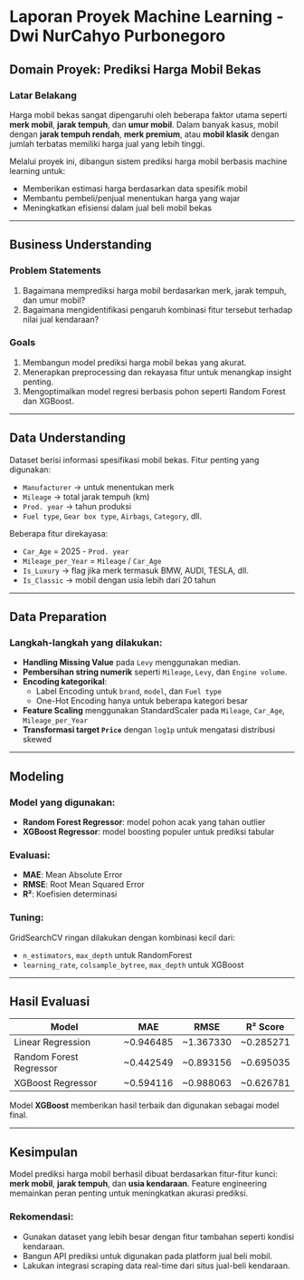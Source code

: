 # Laporan Proyek Machine Learning - Dwi NurCahyo Purbonegoro

## Domain Proyek: Prediksi Harga Mobil Bekas

### Latar Belakang
Harga mobil bekas sangat dipengaruhi oleh beberapa faktor utama seperti **merk mobil**, **jarak tempuh**, dan **umur mobil**. Dalam banyak kasus, mobil dengan **jarak tempuh rendah**, **merk premium**, atau **mobil klasik** dengan jumlah terbatas memiliki harga jual yang lebih tinggi.

Melalui proyek ini, dibangun sistem prediksi harga mobil berbasis machine learning untuk:
- Memberikan estimasi harga berdasarkan data spesifik mobil
- Membantu pembeli/penjual menentukan harga yang wajar
- Meningkatkan efisiensi dalam jual beli mobil bekas

---

## Business Understanding

### Problem Statements
1. Bagaimana memprediksi harga mobil berdasarkan merk, jarak tempuh, dan umur mobil?
2. Bagaimana mengidentifikasi pengaruh kombinasi fitur tersebut terhadap nilai jual kendaraan?

### Goals
1. Membangun model prediksi harga mobil bekas yang akurat.
2. Menerapkan preprocessing dan rekayasa fitur untuk menangkap insight penting.
3. Mengoptimalkan model regresi berbasis pohon seperti Random Forest dan XGBoost.

---

## Data Understanding

Dataset berisi informasi spesifikasi mobil bekas. Fitur penting yang digunakan:
- `Manufacturer` → untuk menentukan merk
- `Mileage` → total jarak tempuh (km)
- `Prod. year` → tahun produksi
- `Fuel type`, `Gear box type`, `Airbags`, `Category`, dll.

Beberapa fitur direkayasa:
- `Car_Age` = 2025 - `Prod. year`
- `Mileage_per_Year` = `Mileage` / `Car_Age`
- `Is_Luxury` → flag jika merk termasuk BMW, AUDI, TESLA, dll.
- `Is_Classic` → mobil dengan usia lebih dari 20 tahun

---

## Data Preparation

### Langkah-langkah yang dilakukan:
- **Handling Missing Value** pada `Levy` menggunakan median.
- **Pembersihan string numerik** seperti `Mileage`, `Levy`, dan `Engine volume`.
- **Encoding kategorikal**: 
  - Label Encoding untuk `brand`, `model`, dan `Fuel type`
  - One-Hot Encoding hanya untuk beberapa kategori besar
- **Feature Scaling** menggunakan StandardScaler pada `Mileage`, `Car_Age`, `Mileage_per_Year`
- **Transformasi target `Price`** dengan `log1p` untuk mengatasi distribusi skewed

---

## Modeling

### Model yang digunakan:
- **Random Forest Regressor**: model pohon acak yang tahan outlier
- **XGBoost Regressor**: model boosting populer untuk prediksi tabular

### Evaluasi:
- **MAE**: Mean Absolute Error
- **RMSE**: Root Mean Squared Error
- **R²**: Koefisien determinasi

### Tuning:
GridSearchCV ringan dilakukan dengan kombinasi kecil dari:
- `n_estimators`, `max_depth` untuk RandomForest
- `learning_rate`, `colsample_bytree`, `max_depth` untuk XGBoost

---

## Hasil Evaluasi

| Model                  | MAE     | RMSE    | R² Score |
|------------------------|---------|---------|----------|
|             Linear Regression           | ~0.946485           | ~1.367330        | ~0.285271         |
| Random Forest Regressor| ~0.442549   | ~0.893156   | ~0.695035    |
| XGBoost Regressor      | ~0.594116   | ~0.988063   | ~0.626781    |

Model **XGBoost** memberikan hasil terbaik dan digunakan sebagai model final.

---

## Kesimpulan

Model prediksi harga mobil berhasil dibuat berdasarkan fitur-fitur kunci: **merk mobil**, **jarak tempuh**, dan **usia kendaraan**. Feature engineering memainkan peran penting untuk meningkatkan akurasi prediksi.

### Rekomendasi:
- Gunakan dataset yang lebih besar dengan fitur tambahan seperti kondisi kendaraan.
- Bangun API prediksi untuk digunakan pada platform jual beli mobil.
- Lakukan integrasi scraping data real-time dari situs jual-beli kendaraan.
